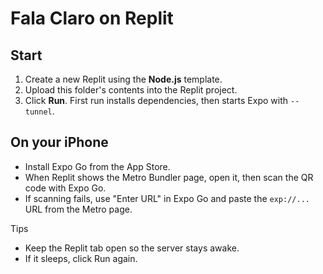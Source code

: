 # Fala Claro on Replit

## Start
1. Create a new Replit using the **Node.js** template.
2. Upload this folder's contents into the Replit project.
3. Click **Run**. First run installs dependencies, then starts Expo with `--tunnel`.

## On your iPhone
- Install Expo Go from the App Store.
- When Replit shows the Metro Bundler page, open it, then scan the QR code with Expo Go.
- If scanning fails, use "Enter URL" in Expo Go and paste the `exp://...` URL from the Metro page.

Tips
- Keep the Replit tab open so the server stays awake.
- If it sleeps, click Run again.
